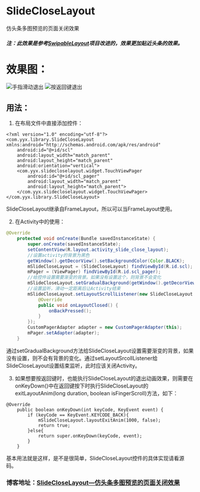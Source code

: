 # SlideCloseLayout
仿头条多图预览的页面关闭效果

##### 注：此效果是参考[SwipableLayout](https://github.com/SerhatSurguvec/SwipableLayout)项目改进的，效果更加贴近头条的效果。

# 效果图：
![手指滑动退出](https://github.com/xingxing-yan/SlideCloseLayout/blob/master/git/finger2_exit.gif)
![按返回键退出](https://github.com/xingxing-yan/SlideCloseLayout/blob/master/git/back_exit.gif)

## 用法：
1. 在布局文件中直接添加控件：
```
<?xml version="1.0" encoding="utf-8"?>
<com.yyx.library.SlideCloseLayout xmlns:android="http://schemas.android.com/apk/res/android"
    android:id="@+id/scl"
    android:layout_width="match_parent"
    android:layout_height="match_parent"
    android:orientation="vertical">
    <com.yyx.slidecloselayout.widget.TouchViewPager
        android:id="@+id/scl_pager"
        android:layout_width="match_parent"
        android:layout_height="match_parent">
    </com.yyx.slidecloselayout.widget.TouchViewPager>
</com.yyx.library.SlideCloseLayout>
```
SlideCloseLayout继承自FrameLayout，所以可以当FrameLayout使用。

2. 在Activity中的使用：
```Java
@Override
    protected void onCreate(Bundle savedInstanceState) {
        super.onCreate(savedInstanceState);
        setContentView(R.layout.activity_slide_close_layout);
        //设置activity的背景为黑色
        getWindow().getDecorView().setBackgroundColor(Color.BLACK);
        mSlideCloseLayout = (SlideCloseLayout) findViewById(R.id.scl);
        mPager = (ViewPager) findViewById(R.id.scl_pager);
        //给控件设置需要渐变的背景。如果没有设置这个，则背景不会变化
        mSlideCloseLayout.setGradualBackground(getWindow().getDecorView().getBackground());
        //设置监听，滑动一定距离后让Activity结束
        mSlideCloseLayout.setLayoutScrollListener(new SlideCloseLayout.LayoutScrollListener() {
            @Override
            public void onLayoutClosed() {
                onBackPressed();
            }
        });
        CustomPagerAdapter adapter = new CustomPagerAdapter(this);
        mPager.setAdapter(adapter);
    }
```
通过setGradualBackground方法给SlideCloseLayout设置需要渐变的背景，如果没有设置，则不会有背景的变化。通过setLayoutSrcollListener给SlideCloseLayout设置结束监听，此时应该关闭Activity。

3. 如果想要按返回键时，也能执行SlideCloseLayout的退出动画效果，则需要在onKeyDown()中在返回键按下时执行SlideCloseLayout的exitLayoutAnim(long duration, boolean isFingerScroll)方法，如下：
```
@Override
    public boolean onKeyDown(int keyCode, KeyEvent event) {
        if (keyCode == KeyEvent.KEYCODE_BACK){
            mSlideCloseLayout.layoutExitAnim(1000, false);
            return true;
        }else{
            return super.onKeyDown(keyCode, event);
        }
    }
```
基本用法就是这样，是不是很简单，SlideCloseLayout控件的具体实现请看源码。

### 博客地址：[SlideCloseLayout—仿头条多图预览的页面关闭效果](http://blog.csdn.net/xingxing_yan/article/details/62885936)
